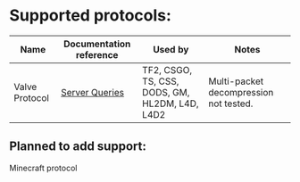 
# Supported protocols:
| Name           | Documentation reference                                                   | Used by                                        | Notes                                  |
|----------------|---------------------------------------------------------------------------|------------------------------------------------|----------------------------------------|
| Valve Protocol | [Server Queries](https://developer.valvesoftware.com/wiki/Server_queries) | TF2, CSGO, TS, CSS, DODS, GM, HL2DM, L4D, L4D2 | Multi-packet decompression not tested. |

## Planned to add support:
Minecraft protocol
